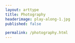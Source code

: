 ```yaml
---
layout: arttype
title: Photography
headerimage: play-along-1.jpg
published: false

permalink: /photography.html
---
```

